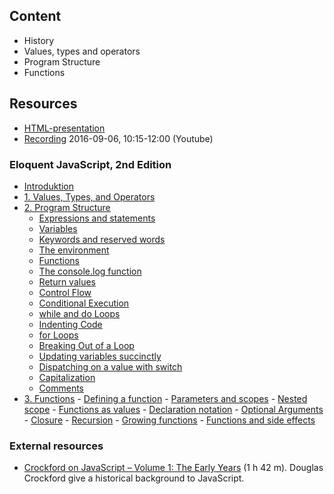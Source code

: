 ## Content
- History
- Values, types and operators
- Program Structure
- Functions

## Resources
- [HTML-presentation](https://rawgit.com/CS-LNU-Learning-Objects/javascript/master/lectures/01/index.html)
- [Recording](#) 2016-09-06, 10:15-12:00 (Youtube)



### Eloquent JavaScript, 2nd Edition

- [Introduktion](http://eloquentjavascript.net/00_intro.html)
- [1. Values, Types, and Operators](http://eloquentjavascript.net/01_values.html)
- [2. Program Structure](http://eloquentjavascript.net/02_program_structure.html)
	- [Expressions and statements](http://eloquentjavascript.net/02_program_structure.html#h_5fUOQZwwHx)
    - [Variables](http://eloquentjavascript.net/02_program_structure.html#h_rAGNsfewCX)
	- [Keywords and reserved words](http://eloquentjavascript.net/02_program_structure.html#h_ko4pqLOTdI)
    - [The environment](http://eloquentjavascript.net/02_program_structure.html#h_2Tc54fkIgF)
    - [Functions](http://eloquentjavascript.net/02_program_structure.html#h_K5Yd6h3Axg)
    - [The console.log function](http://eloquentjavascript.net/02_program_structure.html#h_6+Vb3XQoaa)
    - [Return values](http://eloquentjavascript.net/02_program_structure.html#h_nULi9znEdr)
    - [Control Flow](http://eloquentjavascript.net/02_program_structure.html#h_rDxYNPd65Z)
    - [Conditional Execution](http://eloquentjavascript.net/02_program_structure.html#h_wpz5oi2dy7)
    - [while and do Loops](http://eloquentjavascript.net/02_program_structure.html#h_FaGGgUI+MM)
    - [Indenting Code](http://eloquentjavascript.net/02_program_structure.html#h_3I0M2f1Cmh)
    - [for Loops](http://eloquentjavascript.net/02_program_structure.html#h_oupMC+5FKN)
    - [Breaking Out of a Loop](http://eloquentjavascript.net/02_program_structure.html#h_WWKAoSPJ47)
    - [Updating variables succinctly](http://eloquentjavascript.net/02_program_structure.html#h_TGUhwjSkqm)
    - [Dispatching on a value with switch](http://eloquentjavascript.net/02_program_structure.html#h_jMKsa0SXdL)
    - [Capitalization](http://eloquentjavascript.net/02_program_structure.html#h_t54vuASjLD)
    - [Comments](http://eloquentjavascript.net/02_program_structure.html#h_/OBuIOX390)
- [3. Functions](http://eloquentjavascript.net/03_functions.html)
        - [Defining a function](http://eloquentjavascript.net/03_functions.html#h_tqLFw/oazr)
        - [Parameters and scopes](http://eloquentjavascript.net/03_functions.html#h_u4j2OhpYkg)
        - [Nested scope](http://eloquentjavascript.net/03_functions.html#h_c/Ms2Ed/N0)
        - [Functions as values](http://eloquentjavascript.net/03_functions.html#h_y6WGSsYfER)
        - [Declaration notation](http://eloquentjavascript.net/03_functions.html#h_H2WKvqbgVY)
        - [Optional Arguments](http://eloquentjavascript.net/03_functions.html#h_1pGtRjrCUp)
        - [Closure](http://eloquentjavascript.net/03_functions.html#h_hOd+yVxaku)
        - [Recursion](http://eloquentjavascript.net/03_functions.html#h_jxl1p970Fy)
        - [Growing functions](http://eloquentjavascript.net/03_functions.html#h_eVDWIAuyBK)
        - [Functions and side effects](http://eloquentjavascript.net/03_functions.html#h_EdyBGBF6y/)


### External resources
- [Crockford on JavaScript – Volume 1: The Early Years](https://youtu.be/JxAXlJEmNMg) (1 h 42 m). Douglas Crockford give a historical background to JavaScript.
